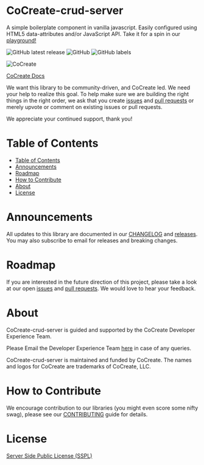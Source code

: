 # CoCreate-crud-server
A simple boilerplate component in vanilla javascript. Easily configured using HTML5 data-attributes and/or JavaScript API. Take it for a spin in our [playground!](https://cocreate.app/docs/boilerplate)

![GitHub latest release](https://img.shields.io/github/v/release/CoCreate-app/CoCreate-crud-server?style=for-the-badge)
![GitHub](https://img.shields.io/github/license/CoCreate-app/CoCreate-crud-server?style=for-the-badge) 
![GitHub labels](https://img.shields.io/github/labels/CoCreate-app/CoCreate-crud-server/help%20wanted?style=for-the-badge)

![CoCreate](https://cdn.cocreate.app/logo.png)

[CoCreate Docs](https://cocreate.app/docs/boilerplate)

We want this library to be community-driven, and CoCreate led. We need your help to realize this goal. To help make sure we are building the right things in the right order, we ask that you create [issues](https://github.com/CoCreate-app/Realtime_Admin_CRM_and_CMS/issues) and [pull requests](https://github.com/CoCreate-app/Realtime_Admin_CRM_and_CMS/pulls) or merely upvote or comment on existing issues or pull requests.

We appreciate your continued support, thank you!

# Table of Contents

- [Table of Contents](#table-of-contents)
- [Announcements](#announcements)
- [Roadmap](#roadmap)
- [How to Contribute](#how-to-contribute)
- [About](#about)
- [License](#license)

<a name="announcements"></a>
# Announcements

All updates to this library are documented in our [CHANGELOG](https://github.com/CoCreate-app/CoCreate-crud-server/blob/master/CHANGELOG.md) and [releases](https://github.com/CoCreate-app/CoCreate-crud-server/releases). You may also subscribe to email for releases and breaking changes. 

<a name="roadmap"></a>
# Roadmap

If you are interested in the future direction of this project, please take a look at our open [issues](https://github.com/CoCreate-app/CoCreate-crud-server/issues) and [pull requests](https://github.com/CoCreate-app/CoCreate-crud-server/pulls). We would love to hear your feedback.


<a name="about"></a>
# About

CoCreate-crud-server is guided and supported by the CoCreate Developer Experience Team.

Please Email the Developer Experience Team [here](mailto:develop@cocreate.app) in case of any queries.

CoCreate-crud-server is maintained and funded by CoCreate. The names and logos for CoCreate are trademarks of CoCreate, LLC.

<a name="contribute"></a>
# How to Contribute

We encourage contribution to our libraries (you might even score some nifty swag), please see our [CONTRIBUTING](https://github.com/CoCreate-app/CoCreate-crud-server/blob/master/CONTRIBUTING.md) guide for details.

# License
[Server Side Public License (SSPL)](https://github.com/CoCreate-app/CoCreateCRDTWS/blob/master/LICENSE)
